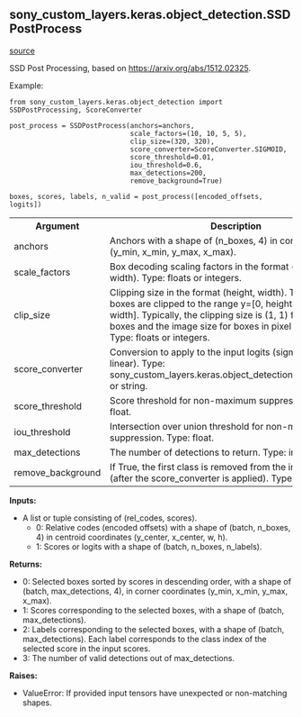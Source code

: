 <h2>sony_custom_layers.keras.object_detection.SSDPostProcess</h2>

[source](ssd_post_process.py)
<p>SSD Post Processing, based on <a href="https://arxiv.org/abs/1512.02325">https://arxiv.org/abs/1512.02325</a>.</p>
<p>Example:</p>

```
from sony_custom_layers.keras.object_detection import SSDPostProcessing, ScoreConverter

post_process = SSDPostProcess(anchors=anchors,
                              scale_factors=(10, 10, 5, 5),
                              clip_size=(320, 320),
                              score_converter=ScoreConverter.SIGMOID,
                              score_threshold=0.01,
                              iou_threshold=0.6,
                              max_detections=200,
                              remove_background=True)

boxes, scores, labels, n_valid = post_process([encoded_offsets, logits])
```

<table>
    <tr>
        <th>Argument</th>
        <th>Description</th>
    </tr>
    <tr>
        <td>anchors</td>
        <td>Anchors with a shape of (n_boxes, 4) in corner coordinates (y_min, x_min, y_max, x_max).</td>
    </tr>
    <tr>
        <td>scale_factors</td>
        <td>Box decoding scaling factors in the format (y, x, height, width). Type: floats or integers.</td>
    </tr>
    <tr>
        <td>clip_size</td>
        <td>Clipping size in the format (height, width). The decoded boxes are clipped to the range y=[0, height] and x=[0, width]. Typically, the clipping size is (1, 1) for normalized boxes and the image size for boxes in pixel coordinates. Type: floats or integers.</td>
    </tr>
    <tr>
        <td>score_converter</td>
        <td>Conversion to apply to the input logits (sigmoid, softmax, or linear). Type: sony_custom_layers.keras.object_detection.ScoreConverter or string. </td>
    </tr>
    <tr>
        <td>score_threshold</td>
        <td>Score threshold for non-maximum suppression. Type: float.</td>
    </tr>
    <tr>
        <td>iou_threshold</td>
        <td>Intersection over union threshold for non-maximum suppression. Type: float.</td>
    </tr>
    <tr>
        <td>max_detections</td>
        <td>The number of detections to return. Type: integer.</td>
    </tr>
    <tr>
        <td>remove_background</td>
        <td>If True, the first class is removed from the input scores (after the score_converter is applied). Type: boolean.</td>
    </tr>
</table>

<p><strong>Inputs:</strong></p>
<ul>
    <li>A list or tuple consisting of (rel_codes, scores).
        <ul>
            <li>0: Relative codes (encoded offsets) with a shape of (batch, n_boxes, 4) in centroid coordinates (y_center, x_center, w, h).</li>
            <li>1: Scores or logits with a shape of (batch, n_boxes, n_labels).</li>
        </ul>
    </li>
</ul>
<p><strong>Returns:</strong></p>
<ul>
    <li>0: Selected boxes sorted by scores in descending order, with a shape of (batch, max_detections, 4), in corner coordinates (y_min, x_min, y_max, x_max).</li>
    <li>1: Scores corresponding to the selected boxes, with a shape of (batch, max_detections).</li>
    <li>2: Labels corresponding to the selected boxes, with a shape of (batch, max_detections). Each label corresponds to the class index of the selected score in the input scores.</li>
    <li>3: The number of valid detections out of max_detections.</li>
</ul>
<p><strong>Raises:</strong></p>
<ul>
    <li>ValueError: If provided input tensors have unexpected or non-matching shapes.</li>
</ul>

</body>
</html>

